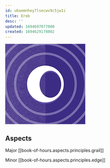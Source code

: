 ```yaml
---
id: u6aemnhey7lsecwv9c5jw1i
title: Ereb
desc: ''
updated: 1694697077080
created: 1694629178802
---
```

![Ereb](assets/icon-ereb.png)

## Aspects

Major [[book-of-hours.aspects.principles.grail]]

Minor [[book-of-hours.aspects.principles.edge]]
